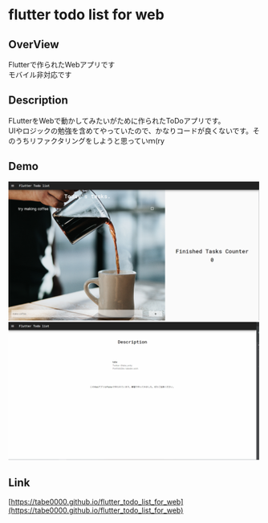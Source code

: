 # flutter todo list for web

## OverView
Flutterで作られたWebアプリです  
モバイル非対応です

## Description
FLutterをWebで動かしてみたいがために作られたToDoアプリです。    
UIやロジックの勉強を含めてやっていたので、かなりコードが良くないです。そのうちリファクタリングをしようと思っていｍ(ry

## Demo
<img src="./clipboard.png" width="500.0">  
<img src="./desc.png" width="500.0">


## Link
[https://tabe0000.github.io/flutter_todo_list_for_web](https://tabe0000.github.io/flutter_todo_list_for_web)

